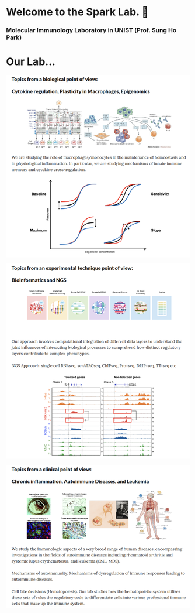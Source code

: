 # Welcome to the Spark Lab. 👋
### Molecular Immunology Laboratory in UNIST (Prof. Sung Ho Park)

# Our Lab...
<p align="center">
<img width="800" src="https://raw.githubusercontent.com/S-ParkLab/.github/master/src/Topic_Spark_LAB_0.png">
</p>

<p align="center">
<img width="800" src="https://raw.githubusercontent.com/S-ParkLab/.github/master/src/Topic_Spark_LAB_1.png">
</p>

<p align="center">
<img width="800" src="https://raw.githubusercontent.com/S-ParkLab/.github/master/src/Topic_Spark_LAB_2.png">
</p>
